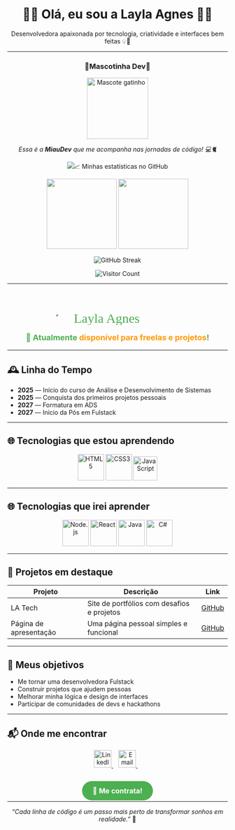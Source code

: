 <h1 align="center">👩‍💻 Olá, eu sou a Layla Agnes 👩‍💻</h1>

<p align="center">
  Desenvolvedora apaixonada por tecnologia, criatividade e interfaces bem feitas 💡🎨  
</p>

---
<h3 align="center">🐾Mascotinha Dev🐾</h3>
<p align="center"> <img src="https://raw.githubusercontent.com/LaylAgnes/LaylAgnes/main/gato.gif" width="140" alt="Mascote gatinho" /> </p> <p align="center"> <em>Essa é a <strong>MiauDev</strong> que me acompanha nas jornadas de código! 💻🐈</em> </p> <p align="center"> <img src="https://capsule-render.vercel.app/api?type=wave&color=0:00c6ff,100:0072ff&height=100&section=foote

---

## 📈 Minhas estatísticas no GitHub

<p align="center">
  <img height="160em" src="https://github-readme-stats.vercel.app/api?username=LaylAgnes&show_icons=true&theme=radical" />
  <img height="160em" src="https://github-readme-stats.vercel.app/api/top-langs/?username=LaylAgnes&layout=compact&theme=radical"/>
</p>

<p align="center">
  <img src="https://github-readme-streak-stats.herokuapp.com/?user=LaylAgnes&theme=radical" alt="GitHub Streak" />
</p>

<p align="center">
  <img src="https://komarev.com/ghpvc/?username=LaylAgnes" alt="Visitor Count" />
</p>

---

<p align="center">
  <svg width="300" height="80" viewBox="0 0 300 80" fill="none" xmlns="http://www.w3.org/2000/svg">
    <path d="M10 60 Q60 10 110 60 T210 60" stroke="#4CAF50" stroke-width="3" fill="none" stroke-dasharray="300" stroke-dashoffset="300">
      <animate attributeName="stroke-dashoffset" from="300" to="0" dur="3s" repeatCount="indefinite" />
    </path>
    <text x="50" y="75" font-family="Brush Script MT, cursive" font-size="30" fill="#4CAF50">Layla Agnes</text>
  </svg>
</p>

<p align="center" style="font-size:18px; font-weight:bold; color:#4CAF50;">
  🚀 Atualmente <span style="color:#FF9800;">disponível para freelas e projetos</span>!
</p>

---


## 🕰️ Linha do Tempo

- **2025** — Início do curso de Análise e Desenvolvimento de Sistemas  
- **2025** — Conquista dos primeiros projetos pessoais
- **2027** — Formatura em ADS
- **2027** — Inicio da Pós em Fulstack
  
---

## 🌐 Tecnologias que estou aprendendo

<p align="center">
  <img src="https://cdn.jsdelivr.net/gh/devicons/devicon/icons/html5/html5-original-wordmark.svg" width="60" alt="HTML5"/>
  <img src="https://cdn.jsdelivr.net/gh/devicons/devicon/icons/css3/css3-original-wordmark.svg" width="60" alt="CSS3"/>
  <img src="https://upload.wikimedia.org/wikipedia/commons/b/ba/Javascript_badge.svg" width="55" alt="JavaScript"/>
</p>

---

## 🌐 Tecnologias que irei aprender

<p align="center">
  <img src="https://cdn.jsdelivr.net/gh/devicons/devicon/icons/nodejs/nodejs-original.svg" width="60" alt="Node.js"/>
  <img src="https://cdn.jsdelivr.net/gh/devicons/devicon/icons/react/react-original-wordmark.svg" width="60" alt="React"/>
  <img src="https://cdn.jsdelivr.net/gh/devicons/devicon/icons/java/java-original-wordmark.svg" width="60" alt="Java"/>
  <img src="https://cdn.jsdelivr.net/gh/devicons/devicon/icons/csharp/csharp-original.svg" width="60" alt="C#"/>
</p>

---

## 🚀 Projetos em destaque

| Projeto                  | Descrição                                  | Link                                                                                 |
|-------------------------|--------------------------------------------|--------------------------------------------------------------------------------------|
| LA Tech                 | Site de portfólios com desafios e projetos | [GitHub](https://github.com/LaylAgnes/LA.Tech)                                      |
| Página de apresentação  | Uma página pessoal simples e funcional      | [GitHub](https://github.com/LaylAgnes/Pagina-de-apresenta-o-pessoal)                 |

---

## 🎯 Meus objetivos

- Me tornar uma desenvolvedora Fulstack  
- Construir projetos que ajudem pessoas  
- Melhorar minha lógica e design de interfaces  
- Participar de comunidades de devs e hackathons

---

## 📬 Onde me encontrar

<p align="center">
  <a href="https://linkedin.com/in/laylaagnes" target="_blank" rel="noopener noreferrer">
    <img src="https://cdn.jsdelivr.net/gh/devicons/devicon/icons/linkedin/linkedin-original.svg" width="40" alt="LinkedIn" />
  </a>
  &nbsp;&nbsp;
  <a href="mailto:laylaagnes001@gmail.com" target="_blank" rel="noopener noreferrer">
    <img src="https://cdn-icons-png.flaticon.com/512/732/732200.png" width="40" alt="Email"/>
  </a>
  &nbsp;&nbsp;

  <p align="center" style="margin-top:40px;">
  <a href="mailto:laylaagnes001@gmail.com" style="background-color:#4CAF50; color:white; padding: 12px 24px; border-radius: 25px; text-decoration:none; font-weight:bold; font-size:16px;">
    💼 Me contrata!
  </a>
</p>
</p>




---

<p align="center"><i>“Cada linha de código é um passo mais perto de transformar sonhos em realidade.”</i> 💫</p>
